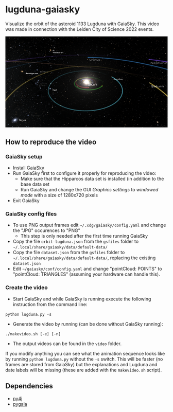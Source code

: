 # lugduna-gaiasky
Visualize the orbit of the asteroid 1133 Lugduna with GaiaSky. This video was made in connection with the Leiden City of
Science 2022 events.

![animation still](./frames/still.png)

## How to reproduce the video

### GaiaSky setup
* Install [GaiaSky](https://zah.uni-heidelberg.de/gaia/outreach/gaiasky)
* Run GaiaSky first to configure it properly for reproducing the video:
    * Make sure that the Hipparcos data set is installed (in addition to the base data set
    * Run GaiaSky and change the GUI _Graphics settings_ to _windowed mode_ with a size of 1280x720 pixels
* Exit GaiaSky

### GaiaSky config files
* To use PNG output frames edit `~/.xdg/gaiasky/config.yaml` and change the "JPG" occurences to "PNG"
    * This step is only needed after the first time running GaiaSky
* Copy the file `orbit-lugduna.json` from the `gsfiles` folder to `~/.local/share/gaiasky/data/default-data/`
* Copy the file `dataset.json` from the `gsfiles` folder to `~/.local/share/gaiasky/data/default-data/`, replacing the existing `dataset.json`
* Edit `~/gaiasky/conf/config.yaml` and change "pointCloud: POINTS" to "pointCloud: TRIANGLES" (assuming your hardware can handle this).

### Create the video
* Start GaiaSky and while GaiaSky is running execute the following instruction from the command line:
```cli
python lugduna.py -s
```
* Generate the video by running (can be done without GaiaSky running):
```cli
./makevideo.sh [-e] [-n]
```
* The output videos can be found in the `video` folder.

If you modify anything you can see what the animation sequence looks like by running `python lugduna.py` without the
`-s` switch. This will be faster (no frames are stored from GaiaSky) but the explanations and Lugduna and date labels
will be missing (these are added with the `makevideo.sh` script).

## Dependencies
* [py4j](https://www.py4j.org/)
* [pygaia](https://pypi.org/project/PyGaia/)
